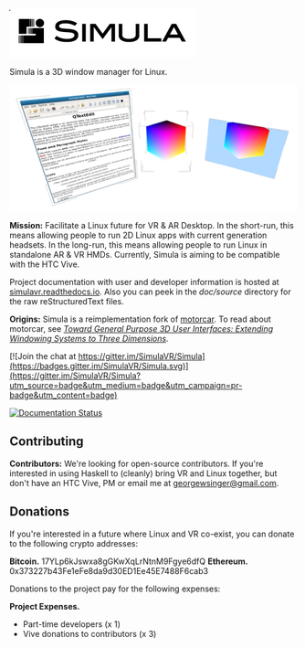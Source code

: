 ![Temporary Logo](./doc/TEMP_LOGO.png)

Simula is a 3D window manager for Linux. 

![3 types of windows](./doc/3_types_of_windows.png)

**Mission:** Facilitate a Linux future for VR & AR Desktop. In the short-run, this means allowing people to run 2D Linux apps with current generation headsets. In the long-run, this means allowing people to run Linux in standalone AR & VR HMDs. Currently, Simula is aiming to be compatible with the HTC Vive. 

Project documentation with user and developer information is hosted at [simulavr.readthedocs.io](https://simulavr.readthedocs.io). Also you can peek in the *doc/source* directory for the raw reStructuredText files.

**Origins:** Simula is a reimplementation fork of [motorcar](https://github.com/evil0sheep/motorcar). To read about motorcar, see *[Toward General Purpose 3D User Interfaces: Extending Windowing Systems to Three Dimensions](https://github.com/evil0sheep/MastersThesis/blob/master/thesis.pdf?raw=true)*.

[![Join the chat at https://gitter.im/SimulaVR/Simula](https://badges.gitter.im/SimulaVR/Simula.svg)](https://gitter.im/SimulaVR/Simula?utm_source=badge&utm_medium=badge&utm_campaign=pr-badge&utm_content=badge)

[![Documentation Status](https://readthedocs.org/projects/simulavr/badge/?version=latest)](https://simulavr.readthedocs.io/en/latest/?badge=latest)


## Contributing

**Contributors:** We're looking for open-source contributors. If you're interested in using Haskell to (cleanly) bring VR and Linux together, but don't have an HTC Vive, PM or email me at georgewsinger@gmail.com.

## Donations

If you're interested in a future where Linux and VR co-exist, you can donate to the following crypto addresses:

**Bitcoin.** 17YLp6kJswxa8gGKwXqLrNtnM9Fgye6dfQ
**Ethereum.** 0x373227b43Fe1eFe8da9d30ED1Ee45E7488F6cab3

Donations to the project pay for the following expenses:

**Project Expenses.** 
  - Part-time developers (x 1)
  - Vive donations to contributors (x 3)
